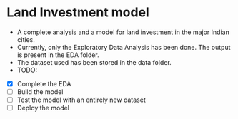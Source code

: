 # Land Investment model
* A complete analysis and a model for land investment in the major Indian cities.
* Currently, only the Exploratory Data Analysis has been done. The output is present in the EDA folder.
* The dataset used has been stored in the data folder.
* TODO:
* [X] Complete the EDA
* [ ] Build the model
* [ ] Test the model with an entirely new dataset
* [ ] Deploy the model